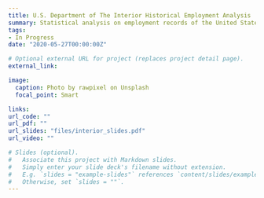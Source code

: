 ```yaml
---
title: U.S. Department of The Interior Historical Employment Analysis
summary: Statistical analysis on employment records of the United States Department of the Interior from 1849 - 1959 assessing trends in salary, gender, and location - besides the attached slides, project is currently proprietary - please email me for more information
tags:
- In Progress
date: "2020-05-27T00:00:00Z"

# Optional external URL for project (replaces project detail page).
external_link:

image:
  caption: Photo by rawpixel on Unsplash
  focal_point: Smart

links:
url_code: ""
url_pdf: ""
url_slides: "files/interior_slides.pdf"
url_video: ""

# Slides (optional).
#   Associate this project with Markdown slides.
#   Simply enter your slide deck's filename without extension.
#   E.g. `slides = "example-slides"` references `content/slides/example-slides.md`.
#   Otherwise, set `slides = ""`.
---
```

